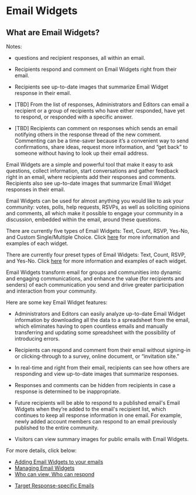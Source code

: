 # Email Widgets

<span id="gv-5widgets-1ewintro"></span>
## What are Email Widgets?

<span class="todo">

Notes:

* questions and recipient responses, all within an email.

* Recipients respond and comment on Email Widgets right from their email.

* Recipients see up-to-date images that summarize Email Widget response in their email.

* [TBD] From the list of responses, Administrators and Editors can email a recipient or a group of recipients who have either responded, have yet to respond, or responded with a specific answer.

* [TBD] Recipients can comment on responses which sends an email notifying others in the response thread of the new comment.  Commenting can be a time-saver
because it’s a convenient way to send confirmations, share ideas, request more information, and “get back” to someone without having to look up their email address.

</span> <!-- todo -->

Email Widgets are a simple and powerful tool that make it easy to ask questions,  collect information, start conversations and gather feedback right in an email, where recipients add their responses and comments.  Recipients also see up-to-date images that summarize Email Widget responses in their email.  

Email Widgets can be used for almost anything you would like to ask your community: votes, polls, help requests, RSVPs, as well as soliciting opinions and comments, all which make it possible to engage your community in a discussion, embedded within the email, around these questions.  

<span class="sub g4s">

There are currently five types of Email Widgets:  Text, Count, RSVP, Yes-No, and Custom Single/Multiple Choice.  Click [here](/5-widgets/2-ewAdd.md?[LINK-QARGS-DOC]#gv-5widgets-2ewadd) for more information and examples of each widget.

</span> <!-- sub g4s -->

<span class="free">

There are currently four preset types of Email Widgets:  Text, Count, RSVP, and Yes-No.  Click [here](/5-widgets/2-ewAdd.md?[LINK-QARGS-DOC]#gv-5widgets-2ewadd) for more information and examples of each widget.

</span> <!-- free -->

Email Widgets transform email for groups and communities into dynamic and engaging communications, and enhance the value (for recipients and senders) of each communication you send and drive greater participation and interaction from your community.

Here are some key Email Widget features:

* Administrators and Editors can easily analyze up-to-date Email Widget information by downloading all the data to a 
spreadsheet from the email, which eliminates having to open countless emails and manually 
transferring and updating some spreadsheet with the possibility of introducing errors.

* Recipients can respond and comment from their email without signing-in or clicking-through to a survey, online document, or “invitation site.” 

* In real-time and right from their email, recipients can see how others are responding and view up-to-date images that summarize responses.

* Responses and comments can be hidden from recipients in case a response is determined to be inappropriate. 

* Future recipients will be able to respond to a published email's Email Widgets when they’re added to the email's recipient list, which continues to
keep all response information in one email.  For example, newly added account members can respond to an email previously published to the entire community.

* Visitors can view summary images for public emails with Email Widgets. 

For more details, click below:

* [Adding Email Widgets to your emails](/5-widgets/2-ewAdd.md?[LINK-QARGS-DOC]#gv-5widgets-2ewadd)
* [Managing Email Widgets](/5-widgets/3-ewManage.md?[LINK-QARGS-DOC]#gv-5widgets-3ewmanage)
* [Who can view, Who can respond](/5-widgets/4-ewDetails.md?[LINK-QARGS-DOC]#gv-5widgets-4ewdetails)

<span class="todo">

* [Target Response-specific Emails](/5-widgets/5-ewTarget.md?[LINK-QARGS-DOC]#gv-5widgets-5ewtarget)

</span> <!-- todo -->
